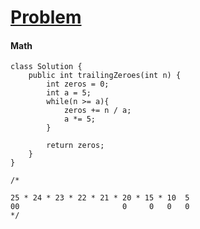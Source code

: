 # [Problem](https://leetcode.com/problems/factorial-trailing-zeroes/)

#### Math
````
class Solution {
    public int trailingZeroes(int n) {
        int zeros = 0;
        int a = 5;
        while(n >= a){
            zeros += n / a;
            a *= 5;
        }
        
        return zeros;
    }
}

/*

25 * 24 * 23 * 22 * 21 * 20 * 15 * 10  5
00                       0     0   0   0
*/
````
